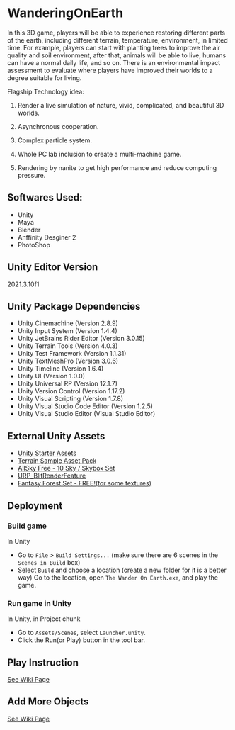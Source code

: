 # WanderingOnEarth


In this 3D game, players will be able to experience restoring different parts of the earth, including different terrain, temperature, environment, in limited time. For example, players can start with planting trees to improve the air quality and soil environment, after that, animals will be able to live, humans can have a normal daily life, and so on. There is an environmental impact assessment to evaluate where players have improved their worlds to a degree suitable for living. 

 

Flagship Technology idea:  

1. Render a live simulation of nature, vivid, complicated, and beautiful 3D worlds.   

2. Asynchronous cooperation. 

3. Complex particle system. 

4. Whole PC lab inclusion to create a multi-machine game. 

5. Rendering by nanite to get high performance and reduce computing pressure. 
  
 
## Softwares Used: 
- Unity
- Maya
- Blender
- Anffinity Desginer 2
- PhotoShop
    
  
## Unity Editor Version

2021.3.10f1

## Unity Package Dependencies

- Unity Cinemachine (Version 2.8.9)
- Unity Input System (Version 1.4.4)
- Unity JetBrains Rider Editor (Version 3.0.15)
- Unity Terrain Tools (Version 4.0.3)
- Unity Test Framework (Version 1.1.31)
- Unity TextMeshPro (Version 3.0.6)
- Unity Timeline (Version 1.6.4)
- Unity UI (Version 1.0.0)
- Unity Universal RP (Version 12.1.7)
- Unity Version Control (Version 1.17.2)
- Unity Visual Scripting (Version 1.7.8)
- Unity Visual Studio Code Editor (Version 1.2.5)
- Unity Visual Studio Editor (Visual Studio Editor)

## External Unity Assets
- [Unity Starter Assets](https://assetstore.unity.com/packages/essentials/starter-assets-third-person-character-controller-196526)
- [Terrain Sample Asset Pack](https://assetstore.unity.com/packages/3d/environments/landscapes/terrain-sample-asset-pack-145808)
- [AllSky Free - 10 Sky / Skybox Set](https://assetstore.unity.com/packages/2d/textures-materials/sky/allsky-free-10-sky-skybox-set-146014)
- [URP_BlitRenderFeature](https://github.com/Cyanilux/URP_BlitRenderFeature)
- [Fantasy Forest Set - FREE!(for some textures)](https://assetstore.unity.com/packages/3d/environments/fantasy/fantasy-forest-set-free-70568)

## Deployment
### Build game
In Unity
+ Go to `File` > `Build Settings...` 
  (make sure there are 6 scenes in the `Scenes in Build` box)
+ Select `Build` and choose a location (create a new folder for it is a better way)
Go to the location, open `The Wander On Earth.exe`, and play the game.
### Run game in Unity
In Unity, in Project chunk
+ Go to `Assets/Scenes`, select `Launcher.unity`.
+ Click the Run(or Play) button in the tool bar.

## Play Instruction
[See Wiki Page](https://github.com/hanbin-zhang/WanderingOnEarth/wiki/Play-Instruction)

## Add More Objects
[See Wiki Page](https://github.com/hanbin-zhang/WanderingOnEarth/wiki/Expansion)
